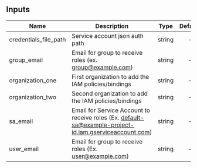 [^]: (autogen_docs_start)


## Inputs

| Name | Description | Type | Default | Required |
|------|-------------|:----:|:-----:|:-----:|
| credentials_file_path | Service account json auth path | string | - | yes |
| group_email | Email for group to receive roles (ex. group@example.com) | string | - | yes |
| organization_one | First organization to add the IAM policies/bindings | string | - | yes |
| organization_two | Second organization to add the IAM policies/bindings | string | - | yes |
| sa_email | Email for Service Account to receive roles (Ex. default-sa@example-project-id.iam.gserviceaccount.com) | string | - | yes |
| user_email | Email for group to receive roles (Ex. user@example.com) | string | - | yes |

[^]: (autogen_docs_end)